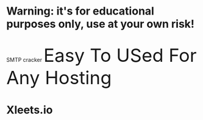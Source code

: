 # Warning: it's for educational purposes only, use at your own risk! 
<br>SMTP cracker
<font size="36px"> Easy To USed For Any Hosting</font> 
# Xleets.io 
